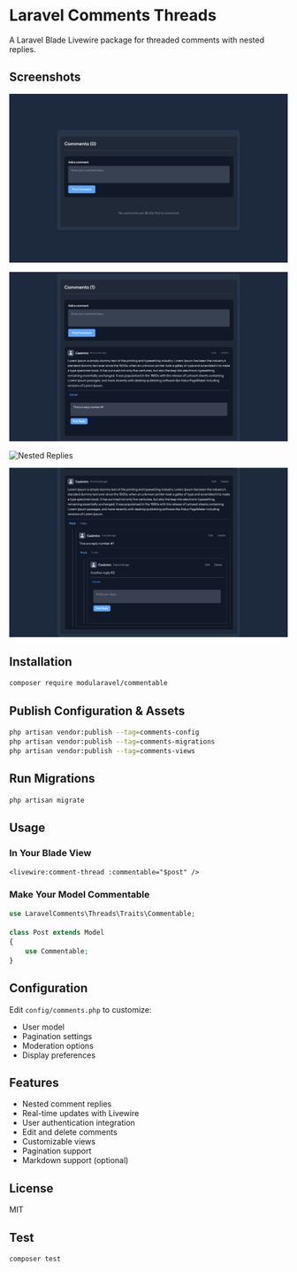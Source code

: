 # Laravel Comments Threads

A Laravel Blade Livewire package for threaded comments with nested replies.

## Screenshots

![Comment Thread](screenshot/01.png)

![Comment Form](screenshot/02.png)

![Nested Replies](screenshot/03.png)

![Threaded Comments with Nested Replies and Real-time Updates with Livewire Threads](screenshot/04.png)

## Installation

```bash
composer require modularavel/commentable
```

## Publish Configuration & Assets

```bash
php artisan vendor:publish --tag=comments-config
php artisan vendor:publish --tag=comments-migrations
php artisan vendor:publish --tag=comments-views
```

## Run Migrations

```bash
php artisan migrate
```

## Usage

### In Your Blade View

```blade
<livewire:comment-thread :commentable="$post" />
```

### Make Your Model Commentable

```php
use LaravelComments\Threads\Traits\Commentable;

class Post extends Model
{
    use Commentable;
}
```

## Configuration

Edit `config/comments.php` to customize:
- User model
- Pagination settings
- Moderation options
- Display preferences

## Features

- Nested comment replies
- Real-time updates with Livewire
- User authentication integration
- Edit and delete comments
- Customizable views
- Pagination support
- Markdown support (optional)

## License

MIT

## Test

```bash
composer test
```